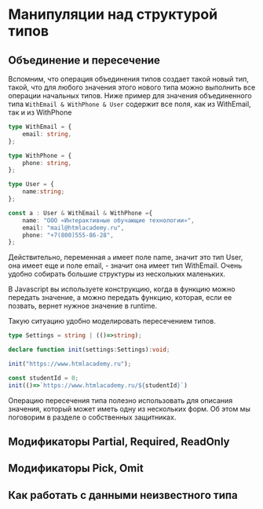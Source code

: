 # Манипуляции над структурой типов

## Объединение и пересечение

Вспомним, что операция объединения типов создает такой новый тип, такой, что для любого значения этого нового типа можно выполнить все операции начальных типов. Ниже пример для значения объединенного типа `WithEmail & WithPhone & User` содержит все поля, как из WithEmail, так и из WithPhone

```typescript
type WithEmail = {    
    email: string,
};

type WithPhone = {
    phone: string,
};

type User = {
    name:string;
};

const a : User & WithEmail & WithPhone ={
    name: "ООО «Интерактивные обучающие технологии»",
    email: "mail@htmlacademy.ru",
    phone: "+7(800)555-86-28",
};
```

Действительно, переменная `a` имеет поле name, значит это тип User, она имеет еще и поле email, - значит она имеет тип WithEmail. Очень удобно собирать большие структуры из нескольких маленьких.

В Javascript вы используете конструкцию, когда в функцию можно передать значение, а можно передать функцию, которая, если ее позвать, вернет нужное значение в runtime.

Такую ситуацию удобно моделировать пересечением типов.

```typescript
type Settings = string | (()=>string);

declare function init(settings:Settings):void;

init("https://www.htmlacademy.ru");

const studentId = 0;
init(()=>`https://www.htmlacademy.ru/${studentId}`)
```

Операцию пересечения типа полезно использовать для описания значения, который может иметь одну из нескольких форм. Об этом мы поговорим в разделе о собственных защитниках.

## Модификаторы Partial, Required, ReadOnly

## Модификаторы Pick, Omit

## Как работать с данными неизвестного типа

